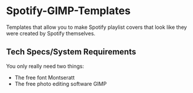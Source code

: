 # Spotify-GIMP-Templates
Templates that allow you to make Spotify playlist covers that look like they were created by Spotify themselves.

## Tech Specs/System Requirements
You only really need two things:
- The free font Montseratt
- The free photo editing software GIMP
